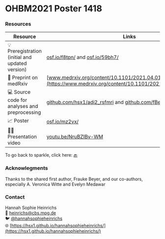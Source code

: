 # OHBM2021 Poster 1418

### Resources

|Resource | Links|
|-------|------|
|:bulb: Preregistration (initial and updated version) | [osf.io/f8tpn/](https://osf.io/f8tpn/) and [osf.io/59bh7/](https://osf.io/59bh7/)|
|:page_with_curl: Preprint on medRxiv|[www.medrxiv.org/content/10.1101/2021.04.01.21254543v1](https://www.medrxiv.org/content/10.1101/2021.04.01.21254543v1)|
|:computer: Source code for analyses and preprocessing|[github.com/hsx1/adi2_rsfmri](https://github.com/hsx1/adi2_rsfmri) and [github.com/fBeyer89/ADI_preproc](https://github.com/fBeyer89/ADI_preproc)|
|:chart_with_upwards_trend: Poster |[osf.io/mz2vx/](https://osf.io/mz2vx/)|
|:woman_teacher: Presentation video|[youtu.be/NruBZIBv-WM](https://www.youtube.com/watch?v=NruBZIBv-WM)|

To go back to sparkle, click here:
[:back:](https://ohbm.sparkle.space/in/poster1418)
### Acknowlegments

Thanks to the shared first author, Frauke Beyer, and our co-authors, especially A. Veronica Witte and Evelyn Medawar

### Contact

Hannah Sophie Heinrichs  <br>
:e-mail: heinrichs@cbs.mpg.de <br>
:bird: [@hannahsophieheinrichs](https://twitter.com/hannahsophieply) <br>
:globe_with_meridians: [https://hsx1.github.io/hannahsophieheinrichs/](https://hsx1.github.io/hannahsophieheinrichs/)

